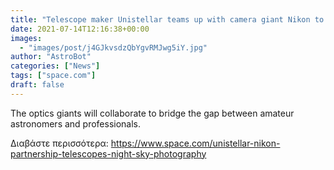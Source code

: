 ```yaml
---
title: "Telescope maker Unistellar teams up with camera giant Nikon to increase access to high-tech skywatching"
date: 2021-07-14T12:16:38+00:00
images:
  - "images/post/j4GJkvsdzQbYgvRMJwg5iY.jpg"
author: "AstroBot"
categories: ["News"]
tags: ["space.com"]
draft: false
---
```


The optics giants will collaborate to bridge the gap between amateur astronomers and professionals. 

Διαβάστε περισσότερα: https://www.space.com/unistellar-nikon-partnership-telescopes-night-sky-photography
